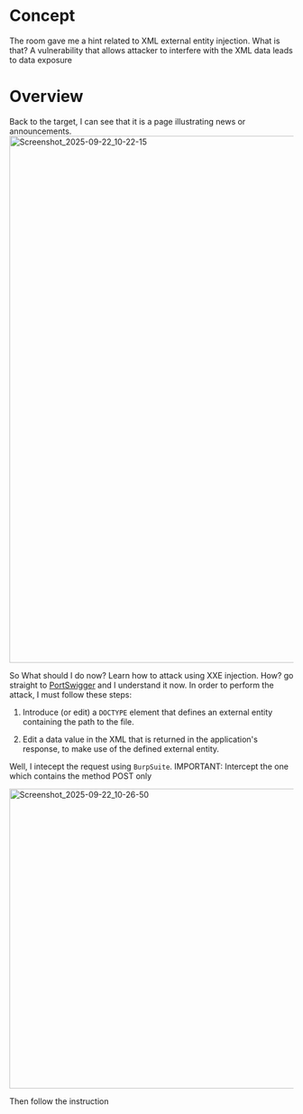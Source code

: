 # Concept
The room gave me a hint related to XML external entity injection. What is that?
A vulnerability that allows attacker to interfere with the XML data leads to data exposure

# Overview
Back to the target, I can see that it is a page illustrating news or announcements.
<img width="1920" height="933" alt="Screenshot_2025-09-22_10-22-15" src="https://github.com/user-attachments/assets/b2a9df56-11d7-4a2d-80a8-023755865ae3" />

 So What should I do now? Learn how to attack using XXE injection. How? go straight to [PortSwigger](https://portswigger.net/web-security/xxe) and I understand it now. In order to perform the attack, I must follow these steps:

1. Introduce (or edit) a `DOCTYPE` element that defines an external entity containing the path to the file.
   
2. Edit a data value in the XML that is returned in the application's response, to make use of the defined external entity.

Well, I intecept the request using `BurpSuite`. IMPORTANT: Intercept the one which contains the method POST only

<img width="613" height="531" alt="Screenshot_2025-09-22_10-26-50" src="https://github.com/user-attachments/assets/9aff40bb-fba6-4bec-8aa0-8a9fd13cbeeb" />

Then follow the instruction
